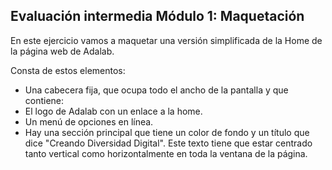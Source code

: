 ## Evaluación intermedia Módulo 1: Maquetación

En este ejercicio vamos a maquetar una versión simplificada de la Home de la página web de Adalab.

Consta de estos elementos:
- Una cabecera fija, que ocupa todo el ancho de la pantalla y que contiene:
- El logo de Adalab con un enlace a la home.
- Un menú de opciones en línea.
- Hay una sección principal que tiene un color de fondo y un título que dice "Creando Diversidad
Digital". Este texto tiene que estar centrado tanto vertical como horizontalmente en toda la ventana de la página.